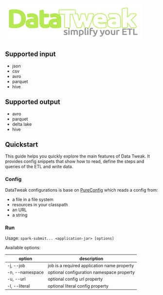 ![DataTweak](datatweak.png)
## Supported input
- json
- csv
- avro
- parquet
- hive

## Supported output
- avro
- parquet
- delta lake 
- hive

## Quickstart
This guide helps you quickly explore the main features of Data Tweak. 
It provides config snippets that show how to read, define the steps and queries of the ETL and write data.

### Config
DataTweak configurations is base on [PureConfig](https://pureconfig.github.io) which reads a config from: 
* a file in a file system
* resources in your classpath 
* an URL 
* a string

### Run
Usage: `spark-submit... <application-jar> [options]`
  
Available options:

option | description
--- | --- 
-j, --job <value>        | job is a required application name property
-n, --namespace <value>  | optional configuration namespace property
-u, --url <value>        | optional config url property
-l, --literal <value>    | optional literal config property
